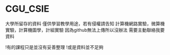 # CGU_CSIE
大學所留存的資料
僅供學習教學用途，若有侵權請告知
計算機網路實驗，微算機實驗，計算機圖學，計組實驗 因為github無法上傳所以沒辦法
需要主動聯絡我要資料

!有的課程只是並沒有妥善整理
!或是資料並不足夠
